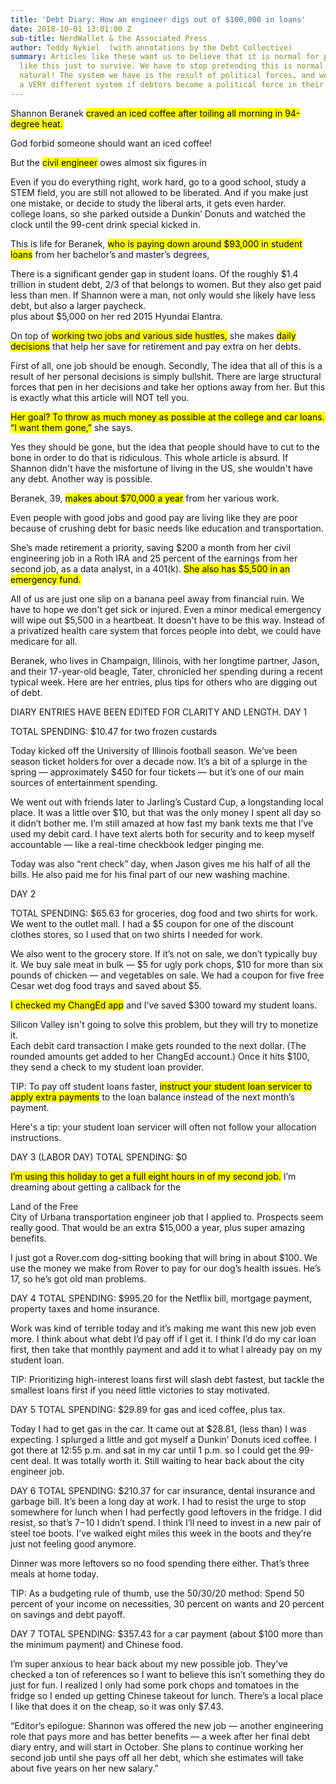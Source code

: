 ```yaml
---
title: 'Debt Diary: How an engineer digs out of $100,000 in loans'
date: 2018-10-01 13:01:00 Z
sub-title: NerdWallet & the Associated Press
author: Teddy Nykiel  (with annotations by the Debt Collective)
summary: Articles like these want us to believe that it is normal for people to struggle
  like this just to survive. We have to stop pretending this is normal. This is not
  natural! The system we have is the result of political forces, and we could have
  a VERY different system if debtors become a political force in their own right.
---
```


Shannon Beranek <mark>craved an iced coffee<mark> after toiling all morning in 94-degree heat.<aside>God forbid someone should want an iced coffee!<aside>
 
But the <mark>civil engineer</mark> owes almost six figures in <aside>Even if you do everything right, work hard, go to a good school, study a STEM field, you are still not allowed to be liberated. And if you make just one mistake, or decide to study the liberal arts, it gets even harder.</aside> college loans, so she parked outside a Dunkin’ Donuts and watched the clock until the 99-cent drink special kicked in.
 
This is life for Beranek, <mark>who is paying down around $93,000 in student loans</mark> from her bachelor’s and master’s degrees, <aside> There is a significant gender gap in student loans. Of the roughly $1.4 trillion in student debt, 2/3 of that belongs to women. But they also get paid less than men. If Shannon were a man, not only would she likely have less debt, but also a larger paycheck.  </aside> plus about $5,000 on her red 2015 Hyundai Elantra. 

On top of <mark>working two jobs and various side hustles,</mark> she makes <mark>daily decisions</mark> that help her save for retirement and pay extra on her debts. <aside>First of all, one job should be enough. Secondly, The idea that all of this is a result of her personal decisions is simply bullshit. There are large structural forces that pen in her decisions and take her options away from her. But this is exactly what this article will NOT tell you.</aside>
 
<mark>Her goal? To throw as much money as possible at the college and car loans. “I want them gone,”</mark> she says. <aside>Yes they should be gone, but the idea that people should have to cut to the bone in order to do that is ridiculous. This whole article is absurd. If Shannon didn't have the misfortune of living in the US, she wouldn't have any debt. Another way is possible.</aside>
 
Beranek, 39, <mark>makes about $70,000 a year</mark> from her various work. <aside>Even people with good jobs and good pay are living like they are poor because of crushing debt for basic needs like education and transportation.</aside>
 
She’s made retirement a priority, saving $200 a month from her civil engineering job in a Roth IRA and 25 percent of the earnings from her second job, as a data analyst, in a 401(k). <mark>She also has $5,500<mark> in an emergency fund. <aside> All of us are just one slip on a banana peel away from financial ruin. We have to hope we don't get sick or injured. Even a minor medical emergency will wipe out $5,500 in a heartbeat. It doesn't have to be this way. Instead of a privatized health care system that forces people into debt, we could have medicare for all.</aside>
 
Beranek, who lives in Champaign, Illinois, with her longtime partner, Jason, and their 17-year-old beagle, Tater, chronicled her spending during a recent typical week.
Here are her entries, plus tips for others who are digging out of debt.
 
DIARY ENTRIES HAVE BEEN EDITED FOR CLARITY AND LENGTH.
DAY 1
 
TOTAL SPENDING: $10.47 for two frozen custards
 
Today kicked off the University of Illinois football season. We’ve been season ticket holders for over a decade now. It’s a bit of a splurge in the spring — approximately $450 for four tickets — but it’s one of our main sources of entertainment spending.
 
We went out with friends later to Jarling’s Custard Cup, a longstanding local place. It was a little over $10, but that was the only money I spent all day so it didn’t bother me. I’m still amazed at how fast my bank texts me that I’ve used my debit card. I have text alerts both for security and to keep myself accountable — like a real-time checkbook ledger pinging me.
 
Today was also “rent check” day, when Jason gives me his half of all the bills. He also paid me for his final part of our new washing machine.
 
DAY 2
 
TOTAL SPENDING: $65.63 for groceries, dog food and two shirts for work. We went to the outlet mall. I had a $5 coupon for one of the discount clothes stores, so I used that on two shirts I needed for work.
 
We also went to the grocery store. If it’s not on sale, we don’t typically buy it. We buy sale meat in bulk — $5 for ugly pork chops, $10 for more than six pounds of chicken — and vegetables on sale. We had a coupon for five free Cesar wet dog food trays and saved about $5.
 
<mark>I checked my ChangEd app</mark> and I’ve saved $300 toward my student loans. <aside>Silicon Valley isn't going to solve this problem, but they will try to monetize it.</aside> Each debit card transaction I make gets rounded to the next dollar. (The rounded amounts get added to her ChangEd account.) Once it hits $100, they send a check to my student loan provider.
 
TIP: To pay off student loans faster, <mark>instruct your student loan servicer to apply extra payments</mark> to the loan balance instead of the next month’s payment. <aside>Here's a tip: your student loan servicer will often not follow your allocation instructions.</aside>
 
DAY 3 (LABOR DAY)
TOTAL SPENDING: $0
 
<mark>I’m using this holiday to get a full eight hours in of my second job.</mark> I’m dreaming about getting a callback for the <aside>Land of the Free</aside> City of Urbana transportation engineer job that I applied to. Prospects seem really good. That would be an extra $15,000 a year, plus super amazing benefits.
 
I just got a Rover.com dog-sitting booking that will bring in about $100. We use the money we make from Rover to pay for our dog’s health issues. He’s 17, so he’s got old man problems.
 
DAY 4
TOTAL SPENDING: $995.20 for the Netflix bill, mortgage payment, property taxes and home insurance.
 
Work was kind of terrible today and it’s making me want this new job even more. I think about what debt I’d pay off if I get it. I think I’d do my car loan first, then take that monthly payment and add it to what I already pay on my student loan.
 
TIP: Prioritizing high-interest loans first will slash debt fastest, but tackle the smallest loans first if you need little victories to stay motivated.
 
DAY 5
TOTAL SPENDING: $29.89 for gas and iced coffee, plus tax.
 
Today I had to get gas in the car. It came out at $28.81, (less than) I was expecting.
I splurged a little and got myself a Dunkin’ Donuts iced coffee. I got there at 12:55 p.m. and sat in my car until 1 p.m. so I could get the 99-cent deal. It was totally worth it.
Still waiting to hear back about the city engineer job.
 
DAY 6
TOTAL SPENDING: $210.37 for car insurance, dental insurance and garbage bill.
It’s been a long day at work. I had to resist the urge to stop somewhere for lunch when I had perfectly good leftovers in the fridge. I did resist, so that’s $7-$10 I didn’t spend.
I think I’ll need to invest in a new pair of steel toe boots. I’ve walked eight miles this week in the boots and they’re just not feeling good anymore.
 
Dinner was more leftovers so no food spending there either. That’s three meals at home today.
 
TIP: As a budgeting rule of thumb, use the 50/30/20 method: Spend 50 percent of your income on necessities, 30 percent on wants and 20 percent on savings and debt payoff.
 
DAY 7
TOTAL SPENDING: $357.43 for a car payment (about $100 more than the minimum payment) and Chinese food.
 
I’m super anxious to hear back about my new possible job. They’ve checked a ton of references so I want to believe this isn’t something they do just for fun.
I realized I only had some pork chops and tomatoes in the fridge so I ended up getting Chinese takeout for lunch. There’s a local place I like that does it on the cheap, so it was only $7.43.
 
“Editor’s epilogue: Shannon was offered the new job — another engineering role that pays more and has better benefits — a week after her final debt diary entry, and will start in October. She plans to continue working her second job until she pays off all her debt, which she estimates will take about five years on her new salary.”
